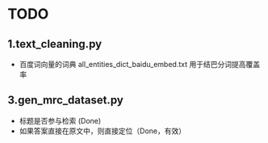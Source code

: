 # TODO
## 1.text_cleaning.py
- 百度词向量的词典 all_entities_dict_baidu_embed.txt 用于结巴分词提高覆盖率

## 3.gen_mrc_dataset.py
- 标题是否参与检索 (Done)
- 如果答案直接在原文中，则直接定位（Done，有效）
